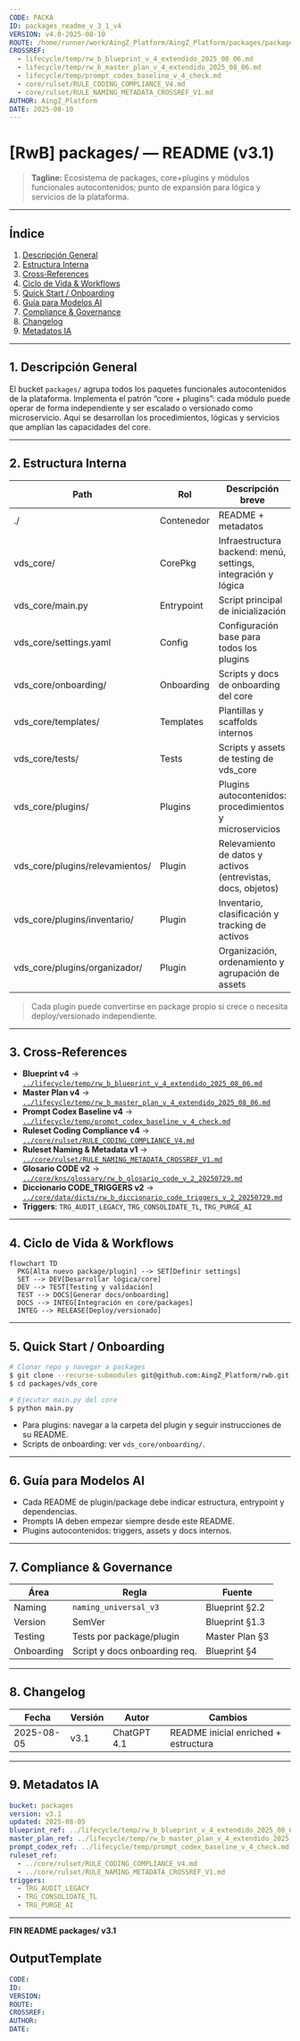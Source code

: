 ```yaml
---
CODE: PACKA
ID: packages_readme_v_3_1_v4
VERSION: v4.0-2025-08-10
ROUTE: /home/runner/work/AingZ_Platform/AingZ_Platform/packages/packages_readme_v_3_1.md
CROSSREF:
  - lifecycle/temp/rw_b_blueprint_v_4_extendido_2025_08_06.md
  - lifecycle/temp/rw_b_master_plan_v_4_extendido_2025_08_06.md
  - lifecycle/temp/prompt_codex_baseline_v_4_check.md
  - core/rulset/RULE_CODING_COMPLIANCE_V4.md
  - core/rulset/RULE_NAMING_METADATA_CROSSREF_V1.md
AUTHOR: AingZ_Platform
DATE: 2025-08-10
---
```

# [RwB] packages/ — README (v3.1)

> **Tagline:** Ecosistema de packages, core+plugins y módulos funcionales autocontenidos; punto de expansión para lógica y servicios de la plataforma.

---

## Índice

1. [Descripción General](#1-descripción-general)
2. [Estructura Interna](#2-estructura-interna)
3. [Cross‑References](#3-cross-references)
4. [Ciclo de Vida & Workflows](#4-ciclo-de-vida--workflows)
5. [Quick Start / Onboarding](#5-quick-start--onboarding)
6. [Guía para Modelos AI](#6-guía-para-modelos-ai)
7. [Compliance & Governance](#7-compliance--governance)
8. [Changelog](#8-changelog)
9. [Metadatos IA](#9-metadatos-ia)

---

## 1. Descripción General

El bucket `packages/` agrupa todos los paquetes funcionales autocontenidos de la plataforma. Implementa el patrón “core + plugins”: cada módulo puede operar de forma independiente y ser escalado o versionado como microservicio. Aquí se desarrollan los procedimientos, lógicas y servicios que amplían las capacidades del core.

---

## 2. Estructura Interna

| Path                             | Rol        | Descripción breve                                             |
| -------------------------------- | ---------- | ------------------------------------------------------------- |
| ./                               | Contenedor | README + metadatos                                            |
| vds\_core/                       | CorePkg    | Infraestructura backend: menú, settings, integración y lógica |
| vds\_core/main.py                | Entrypoint | Script principal de inicialización                            |
| vds\_core/settings.yaml          | Config     | Configuración base para todos los plugins                     |
| vds\_core/onboarding/            | Onboarding | Scripts y docs de onboarding del core                         |
| vds\_core/templates/             | Templates  | Plantillas y scaffolds internos                               |
| vds\_core/tests/                 | Tests      | Scripts y assets de testing de vds\_core                      |
| vds\_core/plugins/               | Plugins    | Plugins autocontenidos: procedimientos y microservicios       |
| vds\_core/plugins/relevamientos/ | Plugin     | Relevamiento de datos y activos (entrevistas, docs, objetos)  |
| vds\_core/plugins/inventario/    | Plugin     | Inventario, clasificación y tracking de activos               |
| vds\_core/plugins/organizador/   | Plugin     | Organización, ordenamiento y agrupación de assets             |

> Cada plugin puede convertirse en package propio si crece o necesita deploy/versionado independiente.

---

## 3. Cross‑References

- **Blueprint v4** → [`../lifecycle/temp/rw_b_blueprint_v_4_extendido_2025_08_06.md`](../lifecycle/temp/rw_b_blueprint_v_4_extendido_2025_08_06.md)
- **Master Plan v4** → [`../lifecycle/temp/rw_b_master_plan_v_4_extendido_2025_08_06.md`](../lifecycle/temp/rw_b_master_plan_v_4_extendido_2025_08_06.md)
- **Prompt Codex Baseline v4** → [`../lifecycle/temp/prompt_codex_baseline_v_4_check.md`](../lifecycle/temp/prompt_codex_baseline_v_4_check.md)
- **Ruleset Coding Compliance v4** → [`../core/rulset/RULE_CODING_COMPLIANCE_V4.md`](../core/rulset/RULE_CODING_COMPLIANCE_V4.md)
- **Ruleset Naming & Metadata v1** → [`../core/rulset/RULE_NAMING_METADATA_CROSSREF_V1.md`](../core/rulset/RULE_NAMING_METADATA_CROSSREF_V1.md)
- **Glosario CODE v2** → [`../core/kns/glossary/rw_b_glosario_code_v_2_20250729.md`](../core/kns/glossary/rw_b_glosario_code_v_2_20250729.md)
- **Diccionario CODE\_TRIGGERS v2** → [`../core/data/dicts/rw_b_diccionario_code_triggers_v_2_20250729.md`](../core/data/dicts/rw_b_diccionario_code_triggers_v_2_20250729.md)
- **Triggers**: `TRG_AUDIT_LEGACY`, `TRG_CONSOLIDATE_TL`, `TRG_PURGE_AI`

---

## 4. Ciclo de Vida & Workflows

```mermaid
flowchart TD
  PKG[Alta nuevo package/plugin] --> SET[Definir settings]
  SET --> DEV[Desarrollar lógica/core]
  DEV --> TEST[Testing y validación]
  TEST --> DOCS[Generar docs/onboarding]
  DOCS --> INTEG[Integración en core/packages]
  INTEG --> RELEASE[Deploy/versionado]
```

---

## 5. Quick Start / Onboarding

```bash
# Clonar repo y navegar a packages
$ git clone --recurse-submodules git@github.com:AingZ_Platform/rwb.git
$ cd packages/vds_core

# Ejecutar main.py del core
$ python main.py
```

- Para plugins: navegar a la carpeta del plugin y seguir instrucciones de su README.
- Scripts de onboarding: ver `vds_core/onboarding/`.

---

## 6. Guía para Modelos AI

- Cada README de plugin/package debe indicar estructura, entrypoint y dependencias.
- Prompts IA deben empezar siempre desde este README.
- Plugins autocontenidos: triggers, assets y docs internos.

---

## 7. Compliance & Governance

| Área       | Regla                         | Fuente         |
| ---------- | ----------------------------- | -------------- |
| Naming     | `naming_universal_v3`         | Blueprint §2.2 |
| Version    | SemVer                        | Blueprint §1.3 |
| Testing    | Tests por package/plugin      | Master Plan §3 |
| Onboarding | Script y docs onboarding req. | Blueprint §4   |

---

## 8. Changelog

| Fecha      | Versión | Autor       | Cambios                              |
| ---------- | ------- | ----------- | ------------------------------------ |
| 2025-08-05 | v3.1    | ChatGPT 4.1 | README inicial enriched + estructura |

---

## 9. Metadatos IA

```yaml
bucket: packages
version: v3.1
updated: 2025-08-05
blueprint_ref: ../lifecycle/temp/rw_b_blueprint_v_4_extendido_2025_08_06.md
master_plan_ref: ../lifecycle/temp/rw_b_master_plan_v_4_extendido_2025_08_06.md
prompt_codex_ref: ../lifecycle/temp/prompt_codex_baseline_v_4_check.md
ruleset_ref:
  - ../core/rulset/RULE_CODING_COMPLIANCE_V4.md
  - ../core/rulset/RULE_NAMING_METADATA_CROSSREF_V1.md
triggers:
  - TRG_AUDIT_LEGACY
  - TRG_CONSOLIDATE_TL
  - TRG_PURGE_AI
```

---

**FIN README packages/ v3.1**

## OutputTemplate
```yaml
CODE:
ID:
VERSION:
ROUTE:
CROSSREF:
AUTHOR:
DATE:
```
